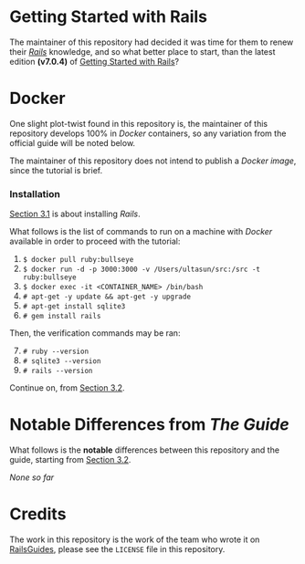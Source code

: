 # Getting Started with Rails
The maintainer of this repository had decided it was time for them to renew their [*Rails*](https://rubyonrails.org) knowledge, and so what better place to start, than the latest edition **(v7.0.4)** of [Getting Started with Rails](https://guides.rubyonrails.org/getting_started.html)?

# Docker
One slight plot-twist found in this repository is, the maintainer of this repository develops 100% in *Docker* containers, so any variation from the official guide will be noted below.

The maintainer of this repository does not intend to publish a *Docker* *image*, since the tutorial is brief.

### Installation
[Section 3.1](https://guides.rubyonrails.org/getting_started.html#creating-a-new-rails-project-installing-rails) is about installing *Rails*.

What follows is the list of commands to run on a machine with *Docker* available in order to proceed with the tutorial:

1. `$ docker pull ruby:bullseye`
2. `$ docker run -d -p 3000:3000 -v /Users/ultasun/src:/src -t ruby:bullseye`
3. `$ docker exec -it <CONTAINER_NAME> /bin/bash`
4. `# apt-get -y update && apt-get -y upgrade`
5. `# apt-get install sqlite3`
6. `# gem install rails`

Then, the verification commands may be ran:

7. `# ruby --version`
8. `# sqlite3 --version`
9. `# rails --version`

Continue on, from [Section 3.2](https://guides.rubyonrails.org/getting_started.html#creating-the-blog-application).

# Notable Differences from *The Guide*
What follows is the **notable** differences between this repository and the guide, starting from [Section 3.2](https://guides.rubyonrails.org/getting_started.html#creating-the-blog-application).

*None so far*

# Credits
The work in this repository is the work of the team who wrote it on [RailsGuides](https://guides.rubyonrails.org/), please see the `LICENSE` file in this repository.

